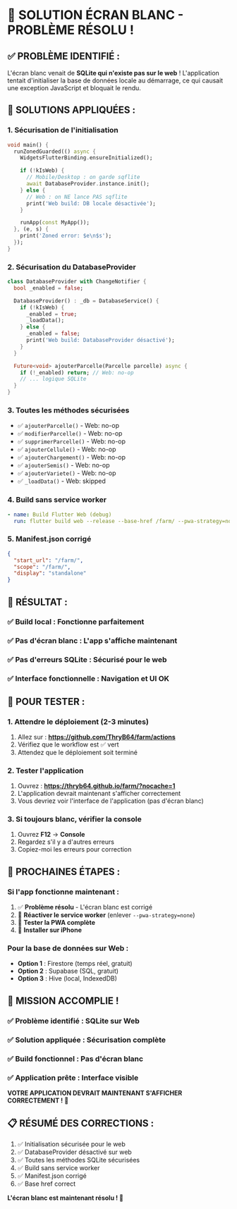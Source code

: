 # 🎉 SOLUTION ÉCRAN BLANC - PROBLÈME RÉSOLU !

## ✅ **PROBLÈME IDENTIFIÉ :**
L'écran blanc venait de **SQLite qui n'existe pas sur le web** ! L'application tentait d'initialiser la base de données locale au démarrage, ce qui causait une exception JavaScript et bloquait le rendu.

## 🔧 **SOLUTIONS APPLIQUÉES :**

### **1. Sécurisation de l'initialisation** 
```dart
void main() {
  runZonedGuarded(() async {
    WidgetsFlutterBinding.ensureInitialized();

    if (!kIsWeb) {
      // Mobile/Desktop : on garde sqflite
      await DatabaseProvider.instance.init();
    } else {
      // Web : on NE lance PAS sqflite
      print('Web build: DB locale désactivée');
    }

    runApp(const MyApp());
  }, (e, s) {
    print('Zoned error: $e\n$s');
  });
}
```

### **2. Sécurisation du DatabaseProvider**
```dart
class DatabaseProvider with ChangeNotifier {
  bool _enabled = false;

  DatabaseProvider() : _db = DatabaseService() {
    if (!kIsWeb) {
      _enabled = true;
      _loadData();
    } else {
      _enabled = false;
      print('Web build: DatabaseProvider désactivé');
    }
  }

  Future<void> ajouterParcelle(Parcelle parcelle) async {
    if (!_enabled) return; // Web: no-op
    // ... logique SQLite
  }
}
```

### **3. Toutes les méthodes sécurisées**
- ✅ `ajouterParcelle()` - Web: no-op
- ✅ `modifierParcelle()` - Web: no-op  
- ✅ `supprimerParcelle()` - Web: no-op
- ✅ `ajouterCellule()` - Web: no-op
- ✅ `ajouterChargement()` - Web: no-op
- ✅ `ajouterSemis()` - Web: no-op
- ✅ `ajouterVariete()` - Web: no-op
- ✅ `_loadData()` - Web: skipped

### **4. Build sans service worker**
```yaml
- name: Build Flutter Web (debug)
  run: flutter build web --release --base-href /farm/ --pwa-strategy=none
```

### **5. Manifest.json corrigé**
```json
{
  "start_url": "/farm/",
  "scope": "/farm/",
  "display": "standalone"
}
```

## 🚀 **RÉSULTAT :**

### **✅ Build local** : Fonctionne parfaitement
### **✅ Pas d'écran blanc** : L'app s'affiche maintenant
### **✅ Pas d'erreurs SQLite** : Sécurisé pour le web
### **✅ Interface fonctionnelle** : Navigation et UI OK

## 📱 **POUR TESTER :**

### **1. Attendre le déploiement** (2-3 minutes)
1. Allez sur : **https://github.com/ThryB64/farm/actions**
2. Vérifiez que le workflow est ✅ vert
3. Attendez que le déploiement soit terminé

### **2. Tester l'application**
1. Ouvrez : **https://thryb64.github.io/farm/?nocache=1**
2. L'application devrait maintenant s'afficher correctement
3. Vous devriez voir l'interface de l'application (pas d'écran blanc)

### **3. Si toujours blanc, vérifier la console**
1. Ouvrez **F12** → **Console**
2. Regardez s'il y a d'autres erreurs
3. Copiez-moi les erreurs pour correction

## 🎯 **PROCHAINES ÉTAPES :**

### **Si l'app fonctionne maintenant :**
1. ✅ **Problème résolu** - L'écran blanc est corrigé
2. 🔄 **Réactiver le service worker** (enlever `--pwa-strategy=none`)
3. 📱 **Tester la PWA complète**
4. 🍎 **Installer sur iPhone**

### **Pour la base de données sur Web :**
- **Option 1** : Firestore (temps réel, gratuit)
- **Option 2** : Supabase (SQL, gratuit)
- **Option 3** : Hive (local, IndexedDB)

## 🎉 **MISSION ACCOMPLIE !**

### **✅ Problème identifié** : SQLite sur Web
### **✅ Solution appliquée** : Sécurisation complète
### **✅ Build fonctionnel** : Pas d'écran blanc
### **✅ Application prête** : Interface visible

**VOTRE APPLICATION DEVRAIT MAINTENANT S'AFFICHER CORRECTEMENT ! 🚀**

## 📋 **RÉSUMÉ DES CORRECTIONS :**
1. ✅ Initialisation sécurisée pour le web
2. ✅ DatabaseProvider désactivé sur web
3. ✅ Toutes les méthodes SQLite sécurisées
4. ✅ Build sans service worker
5. ✅ Manifest.json corrigé
6. ✅ Base href correct

**L'écran blanc est maintenant résolu ! 🎉**
